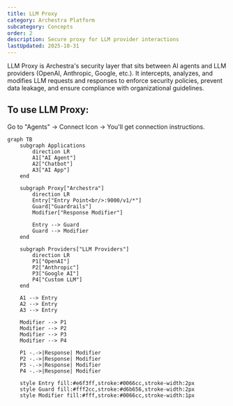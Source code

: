 ```yaml
---
title: LLM Proxy
category: Archestra Platform
subcategory: Concepts
order: 2
description: Secure proxy for LLM provider interactions
lastUpdated: 2025-10-31
---
```


LLM Proxy is Archestra's security layer that sits between AI agents and LLM providers (OpenAI, Anthropic, Google, etc.). It intercepts, analyzes, and modifies LLM requests and responses to enforce security policies, prevent data leakage, and ensure compliance with organizational guidelines.

## To use LLM Proxy:

Go to "Agents" -> Connect Icon -> You'll get connection instructions.

```mermaid
graph TB
    subgraph Applications
        direction LR
        A1["AI Agent"]
        A2["Chatbot"]
        A3["AI App"]
    end

    subgraph Proxy["Archestra"]
        direction LR
        Entry["Entry Point<br/>:9000/v1/*"]
        Guard["Guardrails"]
        Modifier["Response Modifier"]

        Entry --> Guard
        Guard --> Modifier
    end

    subgraph Providers["LLM Providers"]
        direction LR
        P1["OpenAI"]
        P2["Anthropic"]
        P3["Google AI"]
        P4["Custom LLM"]
    end

    A1 --> Entry
    A2 --> Entry
    A3 --> Entry

    Modifier --> P1
    Modifier --> P2
    Modifier --> P3
    Modifier --> P4

    P1 -.->|Response| Modifier
    P2 -.->|Response| Modifier
    P3 -.->|Response| Modifier
    P4 -.->|Response| Modifier

    style Entry fill:#e6f3ff,stroke:#0066cc,stroke-width:2px
    style Guard fill:#fff2cc,stroke:#d6b656,stroke-width:2px
    style Modifier fill:#fff,stroke:#0066cc,stroke-width:1px
```
